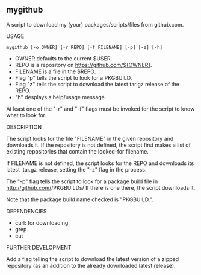 mygithub
--------

A script to download my (your) packages/scripts/files from github.com.


USAGE

	mygithub [-o OWNER] [-r REPO] [-f FILENAME] [-p] [-z] [-h]

- OWNER defaults to the current $USER.
- REPO is a repository on https://github.com/${OWNER}.
- FILENAME is a file in the $REPO.
- Flag "p" tells the script to look for a PKGBUILD.
- Flag "z" tells the script to download the latest tar.gz release of the REPO.
- "h" desplays a help/usage message.

At least one of the "-r" and "-f" flags must be invoked for the script to know what to look for.


DESCRIPTION

The script looks for the file "FILENAME" in the given repository and downloads it. If the repository is not defined, the script first makes a list of existing repositories that contain the looked-for filename.

If FILENAME is not defined, the script looks for the REPO and downloads its latest .tar.gz release, setting the "-z" flag in the process. 

The "-p" flag tells the script to look for a package build file in
	http://github.com/<OWNER>/PKGBUILDs/
If there is one there, the script downloads it.

Note that the package build name checked is "PKGBUILD.<REPO>".


DEPENDENCIES

- curl: for downloading
- grep
- cut


FURTHER DEVELOPMENT

Add a flag telling the script to download the latest version of a zipped repository (as an addition to the already downloaded latest release).
